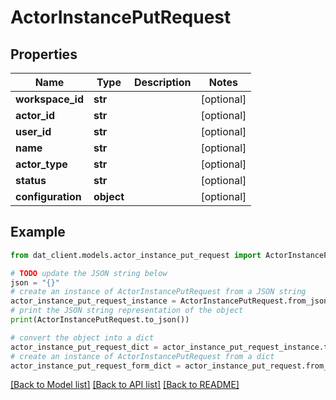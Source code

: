 # ActorInstancePutRequest


## Properties

Name | Type | Description | Notes
------------ | ------------- | ------------- | -------------
**workspace_id** | **str** |  | [optional] 
**actor_id** | **str** |  | [optional] 
**user_id** | **str** |  | [optional] 
**name** | **str** |  | [optional] 
**actor_type** | **str** |  | [optional] 
**status** | **str** |  | [optional] 
**configuration** | **object** |  | [optional] 

## Example

```python
from dat_client.models.actor_instance_put_request import ActorInstancePutRequest

# TODO update the JSON string below
json = "{}"
# create an instance of ActorInstancePutRequest from a JSON string
actor_instance_put_request_instance = ActorInstancePutRequest.from_json(json)
# print the JSON string representation of the object
print(ActorInstancePutRequest.to_json())

# convert the object into a dict
actor_instance_put_request_dict = actor_instance_put_request_instance.to_dict()
# create an instance of ActorInstancePutRequest from a dict
actor_instance_put_request_form_dict = actor_instance_put_request.from_dict(actor_instance_put_request_dict)
```
[[Back to Model list]](../README.md#documentation-for-models) [[Back to API list]](../README.md#documentation-for-api-endpoints) [[Back to README]](../README.md)


